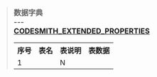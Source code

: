 ﻿> ### 数据字典<br/>---<br/><table><th>序号</th><th>表名</th><th>表说明</th><th>表数据</th><tr><td>1</td><a href='5shu-ju-zi-dian/51biao-jie-gou.md#CODESMITH_EXTENDED_PROPERTIES'>CODESMITH_EXTENDED_PROPERTIES</a><td></td><td>N</td></tr></table>
